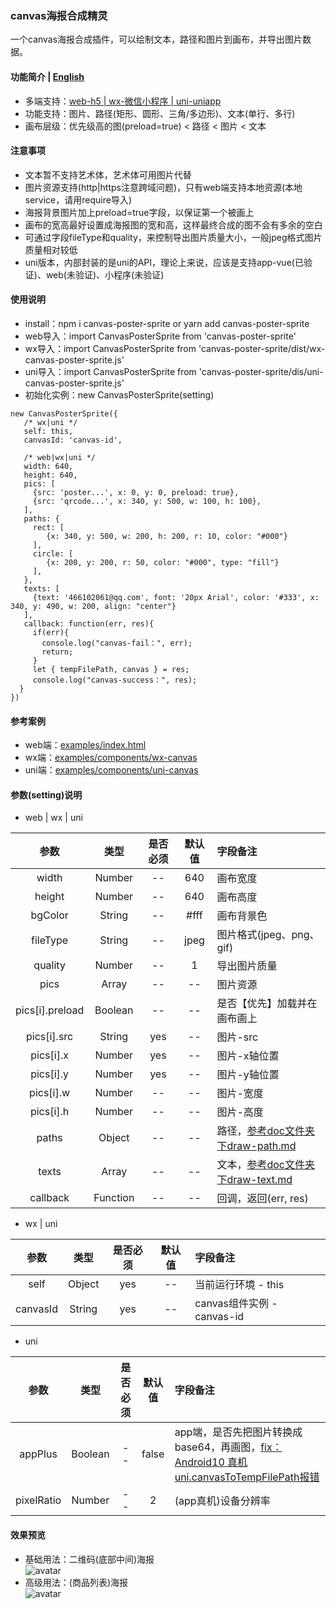 ### canvas海报合成精灵
一个canvas海报合成插件，可以绘制文本，路径和图片到画布，并导出图片数据。

#### 功能简介 | [English](https://github.com/466102061/canvas-poster-sprite#readme)
+ 多端支持：[web-h5 | wx-微信小程序 | uni-uniapp](https://github.com/466102061/canvas-poster-sprite/tree/main/dist)
+ 功能支持：图片、路径(矩形、圆形、三角/多边形)、文本(单行、多行)
+ 画布层级：优先级高的图(preload=true) < 路径 < 图片 < 文本

#### 注意事项
+ 文本暂不支持艺术体，艺术体可用图片代替
+ 图片资源支持(http|https注意跨域问题)，只有web端支持本地资源(本地service，请用require导入)
+ 海报背景图片加上preload=true字段，以保证第一个被画上
+ 画布的宽高最好设置成海报图的宽和高，这样最终合成的图不会有多余的空白
+ 可通过字段fileType和quality，来控制导出图片质量大小，一般jpeg格式图片质量相对较低
+ uni版本，内部封装的是uni的API，理论上来说，应该是支持app-vue(已验证)、web(未验证)、小程序(未验证)

#### 使用说明
+ install：npm i canvas-poster-sprite  or yarn add canvas-poster-sprite
+ web导入：import CanvasPosterSprite from 'canvas-poster-sprite'
+ wx导入：import CanvasPosterSprite from 'canvas-poster-sprite/dist/wx-canvas-poster-sprite.js'
+ uni导入：import CanvasPosterSprite from 'canvas-poster-sprite/dis/uni-canvas-poster-sprite.js'
+ 初始化实例：new CanvasPosterSprite(setting)
```
new CanvasPosterSprite({
   /* wx|uni */
   self: this, 
   canvasId: 'canvas-id',

   /* web|wx|uni */
   width: 640,
   height: 640,
   pics: [
     {src: 'poster...', x: 0, y: 0, preload: true},
     {src: 'qrcode...', x: 340, y: 500, w: 100, h: 100},
   ],
   paths: {
     rect: [
        {x: 340, y: 500, w: 200, h: 200, r: 10, color: "#000"}
     ],
     circle: [
        {x: 200, y: 200, r: 50, color: "#000", type: "fill"}
     ],
   },
   texts: [
     {text: '466102061@qq.com', font: '20px Arial', color: '#333', x: 340, y: 490, w: 200, align: "center"}
   ],
   callback: function(err, res){
     if(err){
       console.log("canvas-fail：", err);
       return;
     }
     let { tempFilePath, canvas } = res;
     console.log("canvas-success：", res);
  }
})
```

#### 参考案例
+ web端：[examples/index.html](https://github.com/466102061/canvas-poster-sprite/tree/main/examples)
+ wx端：[examples/components/wx-canvas](https://github.com/466102061/canvas-poster-sprite/tree/main/examples/components)
+ uni端：[examples/components/uni-canvas](https://github.com/466102061/canvas-poster-sprite/tree/main/examples/components)
#### 参数(setting)说明

+ web | wx | uni

| 参数 | 类型 | 是否必须 | 默认值 | 字段备注 |
| :----: | :----: | :----: | :----: | :---- |
| width | Number | -- | 640 | 画布宽度 |
| height | Number | -- | 640 | 画布高度 |
| bgColor | String | -- | #fff | 画布背景色 |
| fileType | String | -- | jpeg | 图片格式(jpeg、png、gif) |
| quality | Number | -- | 1 | 导出图片质量 |
| pics | Array | -- | -- | 图片资源 |
| pics[i].preload | Boolean | -- | -- | 是否【优先】加载并在画布画上 |
| pics[i].src | String | yes | -- | 图片-src |
| pics[i].x | Number | yes | -- | 图片-x轴位置 |
| pics[i].y | Number | yes | -- | 图片-y轴位置 |
| pics[i].w | Number | -- | -- | 图片-宽度 |
| pics[i].h | Number | -- | -- | 图片-高度 |
| paths | Object | -- | -- | 路径，[参考doc文件夹下draw-path.md](https://github.com/466102061/canvas-poster-sprite/blob/main/doc/draw-path.md) |
| texts | Array | -- | -- | 文本，[参考doc文件夹下draw-text.md](https://github.com/466102061/canvas-poster-sprite/blob/main/doc/draw-text.md) |
| callback | Function | -- | -- | 回调，返回(err, res) |

+ wx | uni

| 参数 | 类型 | 是否必须 | 默认值 | 字段备注 |
| :----: | :----: | :----: | :----: | :---- |
| self | Object | yes | -- | 当前运行环境 - this |
| canvasId | String | yes | -- | canvas组件实例 - canvas-id |

+ uni

| 参数 | 类型 | 是否必须 | 默认值 | 字段备注 |
| :----: | :----: | :----: | :----: | :---- |
| appPlus | Boolean | -- | false | app端，是否先把图片转换成base64，再画图，[fix：Android10 真机 uni.canvasToTempFilePath报错](https://ask.dcloud.net.cn/question/103303) |
| pixelRatio | Number | -- | 2 | (app真机)设备分辨率 |

#### 效果预览

+ 基础用法：二维码(底部中间)海报  
![avatar](https://github.com/466102061/canvas-poster-sprite/blob/main/screenshot/demo-1.png)
+ 高级用法：(商品列表)海报    
![avatar](https://github.com/466102061/canvas-poster-sprite/blob/main/screenshot/demo-2.png)

